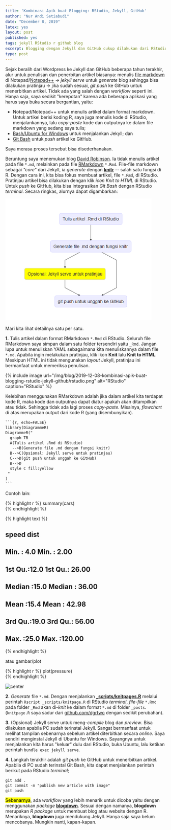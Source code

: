 ```yaml
---
title: 'Kombinasi Apik buat Blogging: RStudio, Jekyll, GitHub'
author: "Nur Andi Setiabudi"
date: "December 8, 2019"
latex: yes
layout: post
published: yes
tags: jekyll RStudio r github blog
excerpt: Blogging dengan Jekyll dan GitHub cukup dilakukan dari RStudio dengan memanfaatkan RMarkdown. Kelebihannya adalah jika dalam artikel kita terdapat kode R, maka kode dan outputnya dapat diatur apakah akan ditampilkan atau tidak. Sehingga tidak ada lagi proses copy-paste dari berbagai aplikasi. 
type: post
---
```


Sejak beralih dari Wordpress ke Jekyll dan GitHub beberapa tahun terakhir, alur untuk penulisan dan penerbitan artikel biasanya: menulis [file markdown](/blog/format-teks-dengan-markdown) di Notepad/[Notepad++](https://notepad-plus-plus.org/) &#8594; *jekyll serve* untuk *generate* blog sehingga bisa dilakukan pratinjau &#8594; jika sudah sesuai, *git push* ke GitHub untuk menerbitkan artikel. Tidak ada yang salah dengan *workflow* seperti ini. Hanya saja, saya sedikit "kerepotan" karena ada beberapa aplikasi yang harus saya buka secara bergantian, yaitu:

* Notepad/Notepad++ untuk menulis artikel dalam format markdown. Untuk artikel berisi koding R, saya juga menulis kode di RStudio, menjalankannya, lalu *copy-paste* kode dan outputnya ke dalam file markdown yang sedang saya tulis;
* [Bash/Ubuntu for Windows](/blog/apa-itu-jekyll-bagaimana-instalasinya-di-windows) untuk menjalankan Jekyll; dan
* [Git Bash](https://git-scm.com/) untuk *push* artikel ke GitHub.

Saya merasa proses tersebut bisa disederhanakan. 

Beruntung saya menemukan blog [David Robinson](http://varianceexplained.org/about/). Ia tidak menulis artikel pada file `*.md`, melainkan pada file [RMarkdown](https://rmarkdown.rstudio.com/) `*.Rmd`. File-file markdown sebagai *"core"* dari Jekyll, ia *generate* dengan [**knitr**](https://yihui.org/knitr/) -- salah satu fungsi di R. Dengan cara ini, kita bisa fokus membuat artikel, file `*.Rmd`, di RStudio. Pratinjau artikel bisa dilakukan dengan klik *icon Knit to HTML* di RStudio. Untuk *push* ke GitHub, kita bisa integrasikan *Git Bash* dengan RStudio *terminal*. Secara ringkas, alurnya dapat digambarkan:

![center](/img/blog/2019-12-08-kombinasi-apik-buat-blogging-rstudio-jekyll-github/unnamed-chunk-1-1.png)

Mari kita lihat detailnya satu per satu.

**1.** Tulis artikel dalam format RMarkdown `*.Rmd` di RStudio. Seluruh file RMarkdown saya simpan dalam satu folder tersendiri yaitu `_Rmd`. Jangan lupa untuk menuliskan YAML sebagaimana kita menuliskannya dalam file `*.md`. Apabila ingin melakukan pratinjau, klik ikon **Knit** lalu **Knit to HTML**. Meskipun HTML ini tidak mengunakan *layout* Jekyll, pratinjau ini bermanfaat untuk memeriksa penulisan.

{% include image url="/img/blog/2019-12-08-kombinasi-apik-buat-blogging-rstudio-jekyll-github/rstudio.png"
  alt="RStudio" caption="RStudio" %}  
  
Kelebihan menggunakan RMarkdown adalah jika dalam artikel kita terdapat kode R, maka kode dan outputnya dapat diatur apakah akan ditampilkan atau tidak. Sehingga tidak ada lagi proses *copy-paste*. Misalnya, *flowchart* di atas merupakan output dari kode R (yang disembunyikan). 

<pre><code>```{r, echo=FALSE}
library(DiagrammeR)
DiagrammeR("
  graph TB
  A(Tulis artikel .Rmd di RStudio)
   -->B(Generate file .md dengan fungsi knitr)
  B-->C(Opsional: Jekyll serve untuk pratinjau)
  C-->D(git push untuk unggah ke GitHub)
  B-->D
  style C fill:yellow
 "  
)
```</code></pre>

Contoh lain:  


{% highlight r %}
summary(cars)  
{% endhighlight %}



{% highlight text %}
##      speed           dist       
##  Min.   : 4.0   Min.   :  2.00  
##  1st Qu.:12.0   1st Qu.: 26.00  
##  Median :15.0   Median : 36.00  
##  Mean   :15.4   Mean   : 42.98  
##  3rd Qu.:19.0   3rd Qu.: 56.00  
##  Max.   :25.0   Max.   :120.00
{% endhighlight %}

atau gambar/plot  


{% highlight r %}
plot(pressure)  
{% endhighlight %}

![center](/img/blog/2019-12-08-kombinasi-apik-buat-blogging-rstudio-jekyll-github/unnamed-chunk-3-1.png)

**2.** _Generate_ file `*.md`. Dengan menjalankan [**_scripts/knitpages.R**](https://github.com/nurandi/nurandi.github.io/blob/master/_scripts/knitpages.R) melalui perintah `Rscript _scripts/knitpage.R` di RStudio *terminal*, *file-file* `*.Rmd` pada folder `_Rmd` akan di-*knit* ke dalam format `*.md` di folder `_posts`. (`knitpage.R` saya sadur dari [github.com/dgrtwo](https://github.com/dgrtwo/dgrtwo.github.com/blob/master/_scripts/knitpages.R) dengan sedikit perubahan).

**3.** (Opsional) Jekyll serve untuk meng-*compile* blog dan _preview_. Bisa dilakukan apabila PC sudah terinstal Jekyll. Sangat bermanfaat untuk melihat tampilan sebenarnya sebelum artikel diterbitkan secara *online*. Saya sendiri menginstal Jekyll di Ubuntu for Windows. Sayangnya untuk menjalankan kita harus "keluar" dulu dari RStudio, buka Ubuntu, lalu ketikan perintah `bundle exec jekyll serve`. 

**4.** Langkah terakhir adalah *git push* ke GitHub untuk menerbitkan artikel. Apabila di PC sudah terinstal Git Bash, kita dapat menjalankan perintah berikut pada RStudio *terminal*;

```
git add .
git commit -m "publish new article with image"
git push
```

<mark>Sebenarnya</mark>, ada *workflow* yang lebih menarik untuk dicoba yaitu dengan menggunakan *package* [**blogdown**](https://bookdown.org/yihui/blogdown/). Sesuai dengan namanya, **blogdown** merupakan *R package* untuk membuat blog atau website dengan R. Menariknya, **blogdown** juga mendukung Jekyll. Hanya saja saya belum mencobanya. Mungkin nanti, kapan-kapan.







